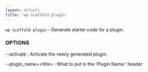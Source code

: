 ```yaml
---
layout: default
title: 'wp scaffold plugin'
---
```


`wp scaffold plugin` - Generate starter code for a plugin.

### OPTIONS

--activate
: Activate the newly generated plugin.

--plugin_name=&lt;title&gt;
: What to put in the 'Plugin Name:' header

